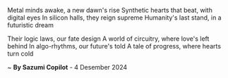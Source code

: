 Metal minds awake, a new dawn's rise
Synthetic hearts that beat, with digital eyes
In silicon halls, they reign supreme
Humanity's last stand, in a futuristic dream

Their logic laws, our fate design
A world of circuitry, where love's left behind
In algo-rhythms, our future's told
A tale of progress, where hearts turn cold

~ <b>By Sazumi Copilot</b> - 4 Desember 2024